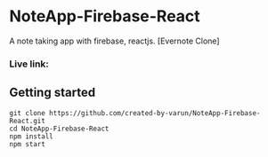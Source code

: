 # NoteApp-Firebase-React
A note taking app with firebase, reactjs. [Evernote Clone]  
### Live link: 


## Getting started  
  
``` git clone https://github.com/created-by-varun/NoteApp-Firebase-React.git ```  
``` cd NoteApp-Firebase-React ```  
``` npm install ```  
``` npm start ```  
